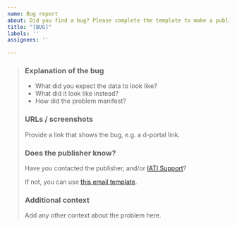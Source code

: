 ```yaml
---
name: Bug report
about: Did you find a bug? Please complete the template to make a public record of it.
title: "[BUG]"
labels: ''
assignees: ''

---
```


> ### Explanation of the bug
> 
>  * What did you expect the data to look like?
>  * What did it look like instead?
>  * How did the problem manifest?
> 
> ### URLs / screenshots
> 
> Provide a link that shows the bug, e.g. a d-portal link.
> 
> ### Does the publisher know?
> 
> Have you contacted the publisher, and/or [IATI Support](mailto:support@iatistandard.org)?
> 
> If not, you can use [this email template](https://github.com/codeforIATI/iati-data-bugtracker/blob/main/email-template.md).
>
> ### Additional context
> 
> Add any other context about the problem here.
